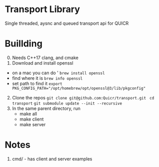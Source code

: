# Transport Library

Single threaded, aysnc and queued transport api for QUICR

# Buillding

0. Needs C++17 clang, and cmake 
1. Download and install openssl
- on a mac you can do ' ```brew install openssl```
- find where it is ```brew info openssl```
- set path to find it ```export
  PKG_CONFIG_PATH="/opt/homebrew/opt/openssl@3/lib/pkgconfig"```
2. Clone the repos 
   ``` git clone git@github.com:Quicr/transport.git  ```
   ``` cd transport ```
   ``` git submodule update --init --recursive ```
3. In the same parent directory,  run 
    - make all
    - make client
    - make server
      
# Notes

1. cmd/ - has client and server examples
   
   
